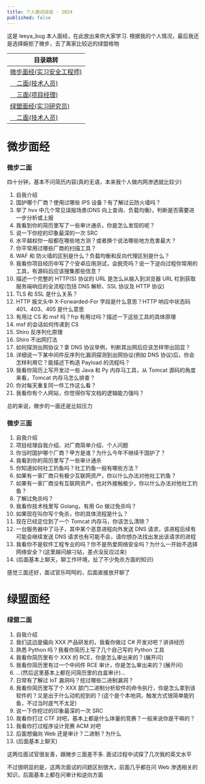 ```yaml
---
title: 个人面试经验 - 2024
published: false
---
```


这是 leeya_bug 本人面经，在此放出来供大家学习. 根据我的个人情况，最后我还是选择婉拒了微步，去了离家比较近的绿盟格物

| 目录跳转 |
|--------|
| [微步面经(实习安全工程师)](#微步面经) |
| [&nbsp;&nbsp;&nbsp;&nbsp;二面(技术人员)](#微步二面) |
| [&nbsp;&nbsp;&nbsp;&nbsp;三面(项目经理)](#微步三面) |
| [绿盟面经(实习研究员)](#绿盟面经) |
| [&nbsp;&nbsp;&nbsp;&nbsp;二面(技术人员)](#绿盟二面) |

# [](#header-31)微步面经

### [](#header-31)微步二面

四十分钟，基本不问简历内容(真的无语，本来我个人做内网渗透就比较少)

1. 自我介绍
2. 国护哪个厂商？使用过哪些 IPS 设备？有了解过云防火墙吗？
3. 举了 hvv 中几个常见误报场景(DNS 向上查询、负载均衡)，判断是否需要进一步分析或上报
4. 我看到你的简历里写了一些审计通杀，你是怎么发现的呢？
5. 说一下你挖的印象最深的一次 SRC
6. 水平越权你一般都在哪些地方测？或者换个说法哪些地方危害最大？
7. 你平常用过哪些厂商的扫描工具？
8. WAF 和 防火墙的区别是什么？负载均衡和反向代理区别是什么？
9. 我看你项目经历中写了个安卓应用测试，会脱壳吗？说一下逆向过程你常用的工具，有源码后应该搜集那些信息？
10. 描述一个完整的 HTTP(S) 协议的 URL 是怎么从输入到浏览器 URL 栏到获取服务端响应的全流程(包括 DNS 解析、SSL 协议及 HTTP 协议)
11. TLS 和 SSL 是什么关系？
12. HTTP 报文头中 X-Forwarded-For 字段是什么意思？HTTP 响应中状态码 401、403、405 是什么意思
13. 有用过 CS 和 msf 吗？frp 有用过吗？描述一下这些工具的具体原理
14. msf 的会话如何传递到 CS
15. Shiro 反序列化原理
16. Shiro 不出网打法
17. 如何探测出网协议？拿 DNS 协议举例，判断其出网后应该怎样带出回显？
18. 详细说一下某中间件反序列化漏洞探测到出网协议(例如 DNS 协议)后，你会怎样利用它？能描述下构造 Payload 的流程吗？
19. 我看你简历上写开发过一些 Java 和 Py 内存马工具，从 Tomcat 源码的角度来看，Tomcat 内存马怎么排查？
20. 你对每天重复同一件工作这么看？
21. 我看你有个人网站，你觉得你写文档的逻辑能力强吗？

总的来说，微步的一面还是比较压力

### [](#header-31)微步三面

1. 自我介绍
2. 项目经理自我介绍、对厂商简单介绍、个人问题
3. 你当时国护哪个厂商？甲方是谁？为什么今年不继续干国护了？
4. 我看到你的简历里写了一些审计通杀
5. 你知道如何社工钓鱼吗？社工钓鱼一般有哪些方法？
6. 如果有一家厂商只有极少互联网资产，你以什么办法对他社工钓鱼？
7. 如果有一家厂商没有互联网资产，也对外接触极少，你以什么办法对他社工钓鱼？
8. 了解过免杀吗？
9. 我看你技术栈里写 Golang，有用 Go 做过免杀吗？
10. 如果现在叫你写个免杀，你的具体流程是什么？
11. 现在已经定位到了一个 Tomcat 内存马，你该怎么清除？
12. 一台服务器中了马子，其中某个恶意进程向外发送 DNS 请求，该进程后续有可能会继续发送 DNS 请求也有可能不会，请你想办法找出发出该请求的进程
13. 我看你不是软件工程专业的吗？你不是热爱网络安全吗？为什么一开始不选择网络安全？(这里越问越刁钻，差点没反应过来)
14. (后面基本上聊天，聊工作环境，扯了不少免杀方面的知识)

感觉三面还好，面试官乐呵呵的，后面直接放开聊了

# [](#header-31)绿盟面经

### [](#header-31)绿盟二面

1. 自我介绍
2. 我们这边是偏向 XXX 产品研发的，我看你做过 C# 开发对吧？讲讲经历
3. 熟悉 Python 吗？我看你简历上写了几个自己写的 Python 工具
4. 我看你简历里有个 XXX 的 RCE，你是怎么审出来的？(展开问)
5. 我看你简历里有过一个中间件 RCE 审计，你是怎么审出来的？(展开问)
6. ...(然后这里基本上都在问简历里的白盒审计)...
7. 日常有了解过 IoT 漏洞吗？挖过哪些二进制漏洞？
8. 我看你简历里写了个 XXX 部门二进制分析软件的命令执行，你是怎么拿到该软件的？又是出于什么动机挖到的？(这个是个本地洞，触发方式很简单能钓鱼，不过当时底气不太足)
9. 说一下你挖过的印象最深的一次 SRC
10. 我看你打过 CTF 对吧，基本上都是什么体量的竞赛？一般来说你是干嘛的？
11. 我看你打过程序设计竞赛 ACM 对吧
12. 后面想偏向 Web 还是审计？二进制？为什么
13. (后面基本上聊天)

这两位面试官很友善，跟微步三面差不多. 面试过程中试探了几次我的英文水平  

不过很明显的是，这两次面试的问题区别很大，前面几乎都在问 Web 渗透相关的知识，后面基本上都在问审计和逆向方面